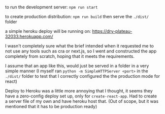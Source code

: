 to run the development server:
`npm run start`

to create production distribution:
`npm run build`
then serve the `./dist/` folder

a simple heroku deploy will be running on:
https://dry-plateau-32033.herokuapp.com/ 

I wasn't completely sure what the brief intended when it requested me to not use any tools such as cra or next.js, so I went and constructed the app completely from scratch, hoping that it meets the requirements.

I assume that an app like this, would just be served in a folder in a very simple manner (I myself ran `python -m SimpleHTTPServer <port>` in the `./dist/` folder to test that I correctly configured the the production mode for react)

Deploy to Heroku was a little more annoying that I thought, it seems they have a zero-config deploy set up, only for `create-react-app`. Had to create a server file of my own and have heroku host that. (Out of scope, but it was mentioned that it has to be production ready)